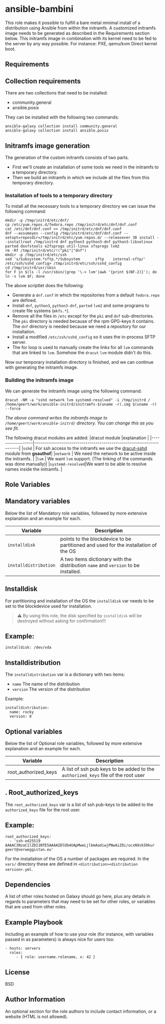 ansible-bambini
=========================
This role makes it possible to fulfill a bare metal minimal install of a distribution using Ansible from within the initramfs. A customized initramfs image needs to be generated as described in the Requirements section below. This initramfs image in combination with its kernel need to be fed to the server by any way possible. For instance: PXE, qemu/kvm Direct kernel boot.


Requirements
------------

Collection requirements
-----------------------
There are two collections that need to be installed:
* community.general
* ansible.posix

They can be installed with the following two commands:

```
ansible-galaxy collection install community.general
ansible-galaxy collection install ansible.posix
```

Initramfs image generation
--------------------------

The generation of the custom initramfs consists of two parts.<br> 
- First we'll create an installation of some tools we need in the initramfs to a temporary directory. 
- Then we build an initramfs in which we include all the files from this temporary directory.

### Installation of tools to a temporary directory

To install all the necessary tools to a temporary directory we can issue the following command:

```
mkdir -p /tmp/initrd/etc/dnf/
cp /etc/yum.repos.d/fedora.repo /tmp/initrd/etc/dnf/dnf.conf 
cat /etc/dnf/dnf.conf >> /tmp/initrd/etc/dnf/dnf.conf 
dnf --assumeyes --config /tmp/initrd/etc/dnf/dnf.conf --setopt=reposdir=/tmp/initrd/etc/yum.repos.d/ --releasever 38 install --installroot /tmp/initrd dnf python3 python3-dnf python3-libselinux parted dosfstools e2fsprogs util-linux xfsprogs lvm2
rm -Rf /tmp/initrd/etc/!("pki"|"dnf")
mkdir -p /tmp/initrd/etc/ssh
sed 's/Subsystem.*sftp.*/Subsystem       sftp    internal-sftp/' /etc/ssh/sshd_config> /tmp/initrd/etc/ssh/sshd_config
cd /tmp/initrd/usr/sbin
for F in $(ls -l /usr/sbin/|grep '\-> lvm'|awk '{print $(NF-2)}'); do ln -s lvm $F; done
```

The above scriptlet does the following:
-  Generate a `dnf.conf` in which the repositories from a default `fedora.repo` are defined.
- Install `dnf`, `python3`, `python3-dnf`, `parted` `lvm2` and some programs to create file systems (`mkfs.*`).
- Remove all the files in `/etc` except for the `pki` and `dnf` sub-directories. The `pki` directory is needed because of the rpm GPG-keys it contains. The `dnf` directory is needed because we need a repository for our installation.
- Install a modified `/etc/ssh/sshd_config` so it uses the in-process SFTP server.
- The for loop is used to manually create the links for all `lvm` commands that are linked to `lvm`. Somehow the `dracut` `lvm` module didn't do this.

Now our temporary installation directory is finished, and we can continue with generating the initramfs image.

### Building the initramfs image

We can generate the initramfs image using the following command:

```
dracut -NM -a "sshd network lvm systemd-resolved" -i /tmp/initrd / /home/geert/work/ansible-initrd/initramfs-$(uname -r).img $(uname -r) --force
```
*The above command writes the initramfs image to `/home/geert/work/ansible-initrd/` directory. You can change this as you see fit.*

The following dracut modules are added:
|dracut module     |explanation                                                           |
|------------------|----------------------------------------------------------------------|
|`sshd`            | For ssh access to the initramfs we use the [dracut-sshd](https://github.com/gsauthof/dracut-sshd) module from **gsauthof**|
|`network`         | We need the network to be active inside the initramfs.                |
|`lvm`             | We want `lvm` support. (The linking of the commands was done manually)|
|`systemd-resolved`|We want to be able to resolve names inside the initramfs.              |


Role Variables
--------------

Mandatory variables
-------------------

Below the list of Mandatory role variables, followed by more extensive explanation and an example for each.

|Variable|Description|
|---------------------|-----------------------------------------------------------------------------------|
|`installdisk`        |points to the blockdevice to be partitioned and used for the installation of the OS|
|`installdistribution`|A two items dictionary with the distribution `name` and `version` to be installed. |

Installdisk
-----------
For partitioning and installation of the OS the `installdisk` var needs to be set to the blockdevice used for installation.

> :warning:
By using this role, the disk specified by `installdisk` will be destroyed without asking for confirmation!!!

Example:
--------

```
installdisk: /dev/vda
```

Installdistribution
-------------------
The `installdistribution` var is a dictionary with two items:
* `name` The name of the distribution
* `version` The version of the distribution

Example:

```
installdistribution:
  name: rocky
  version: 8
```

Optional variables
------------------

Below the list of Optional role variables, followed by more extensive explanation and an example for each.

|Variable|Description|
|--------|-----------|
|root_authorized_keys|A list of ssh pub keys to be added to the `authorized_keys` file of the root user
.
Root_authorized_keys
--------------------
The `root_authorized_keys` var is a list of ssh pub-keys to be added to the `authorized_keys` file for the root user.

Example:
--------

```
root_authorized_keys:
  - 'ssh-ed25519 AAAAC3NzaC1lZDI1NTE5AAAAIDlUb4UApMweLjlbmAadiwjPNwAiZ0i/ucxN9sk50kur geert@verweggistan.eu'
```

For the installation of the OS a number of packages are required. In the `vars/` directory these are defined in `<distribution><distribution version>.yml`.

Dependencies
------------

A list of other roles hosted on Galaxy should go here, plus any details in regards to parameters that may need to be set for other roles, or variables that are used from other roles.

Example Playbook
----------------

Including an example of how to use your role (for instance, with variables passed in as parameters) is always nice for users too:

    - hosts: servers
      roles:
         - { role: username.rolename, x: 42 }

License
-------

BSD

Author Information
------------------

An optional section for the role authors to include contact information, or a website (HTML is not allowed).
